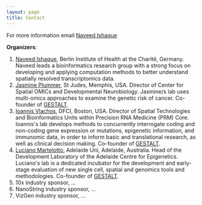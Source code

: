 ```yaml
---
layout: page
title: Contact
---
```


For more information email [Naveed Ishaque](mailto:naveed.ishaque@bih-charite.de)

**Organizers**: 
1.	[Naveed Ishaque](mailto:Naveed.ishaque@bih-charite.de), Berlin Institute of Health at the Charité, Germany. Naveed leads a bioinformatics research group with a strong focus on developing and applying computation methods to better understand spatially resolved transcriptomics data.<br>
2.	[Jasmine Plummer](mailto:jasmine.plummer@stjude.org), St Judes, Memphis, USA. Director of Center for Spatial OMICs and Developmental Neurobiology. Jasmine/s lab uses multi-omics approaches to examine the genetic risk of cancer. Co-founder of [GESTALT](https://x.com/gestalt_sp).
3.	[Ioannis Vlachos](mailto:ivlachos@bidmc.harvard.edu), DFCI, Boston, USA. Director of Spatial Technologies and Bioinformatics Units within Precision RNA Medicine (PRM) Core. Ioannis's lab develops methods to concurrently interrogate coding and non-coding gene expression or mutations, epigenetic information, and immunomic data, in order to inform basic and translational research, as well as clinical decision making. Co-founder of [GESTALT](https://x.com/gestalt_sp).
4.	[Luciano Martelotto](mailto:luciano.martelotto@adelaide.edu.au), Adelaide Uni, Adelaide, Australia. Head of the Development Laboratory of the Adelaide Centre for Epigenetics. Luciano's lab is a dedicated incubator for the development and early-stage evaluation of new single cell, spatial and genomics tools and methodologies. Co-founder of [GESTALT](https://x.com/gestalt_sp).
5.	10x industry sponsor, ...
6.	NanoString industry sponsor, ...
7.	VizGen industry sponsor, ...
